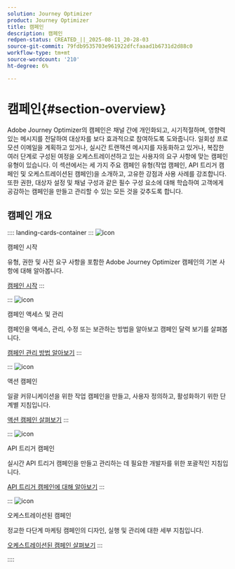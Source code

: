 ```yaml
---
solution: Journey Optimizer
product: Journey Optimizer
title: 캠페인
description: 캠페인
redpen-status: CREATED_||_2025-08-11_20-28-03
source-git-commit: 79fdb9535703e961922dfcfaaad1b6731d2d88c0
workflow-type: tm+mt
source-wordcount: '210'
ht-degree: 6%

---
```



# 캠페인{#section-overview}

Adobe Journey Optimizer의 캠페인은 채널 간에 개인화되고, 시기적절하며, 영향력 있는 메시지를 전달하여 대상자를 보다 효과적으로 참여하도록 도와줍니다. 일회성 프로모션 이메일을 계획하고 있거나, 실시간 트랜잭션 메시지를 자동화하고 있거나, 복잡한 여러 단계로 구성된 여정을 오케스트레이션하고 있는 사용자의 요구 사항에 맞는 캠페인 유형이 있습니다. 이 섹션에서는 세 가지 주요 캠페인 유형(작업 캠페인, API 트리거 캠페인 및 오케스트레이션된 캠페인)을 소개하고, 고유한 강점과 사용 사례를 강조합니다. 또한 권한, 대상자 설정 및 채널 구성과 같은 필수 구성 요소에 대해 학습하여 고객에게 공감하는 캠페인을 만들고 관리할 수 있는 모든 것을 갖추도록 합니다.

## 캠페인 개요

:::: landing-cards-container
:::
![icon](https://cdn.experienceleague.adobe.com/icons/circle-play.svg?lang=ko)

캠페인 시작

유형, 권한 및 사전 요구 사항을 포함한 Adobe Journey Optimizer 캠페인의 기본 사항에 대해 알아봅니다.

[캠페인 시작](../using/campaigns/get-started-with-campaigns.md)
:::

:::
![icon](https://cdn.experienceleague.adobe.com/icons/list-check.svg?lang=ko)

캠페인 액세스 및 관리

캠페인을 액세스, 관리, 수정 또는 보관하는 방법을 알아보고 캠페인 달력 보기를 살펴봅니다.

[캠페인 관리 방법 알아보기](../using/campaigns/modify-stop-campaign.md)
:::

:::
![icon](https://cdn.experienceleague.adobe.com/icons/bullseye.svg?lang=ko)

액션 캠페인

일괄 커뮤니케이션을 위한 작업 캠페인을 만들고, 사용자 정의하고, 활성화하기 위한 단계별 지침입니다.

[액션 캠페인 살펴보기](action-campaigns-landing-page.md)
:::

:::
![icon](https://cdn.experienceleague.adobe.com/icons/code-branch.svg?lang=ko)

API 트리거 캠페인

실시간 API 트리거 캠페인을 만들고 관리하는 데 필요한 개발자를 위한 포괄적인 지침입니다.

[API 트리거 캠페인에 대해 알아보기](api-triggered-campaigns-landing-page.md)
:::

:::
![icon](https://cdn.experienceleague.adobe.com/icons/puzzle-piece.svg?lang=ko)

오케스트레이션된 캠페인

정교한 다단계 마케팅 캠페인의 디자인, 실행 및 관리에 대한 세부 지침입니다.

[오케스트레이션된 캠페인 살펴보기](orchestrated-campaigns-landing-page.md)
:::

::::
